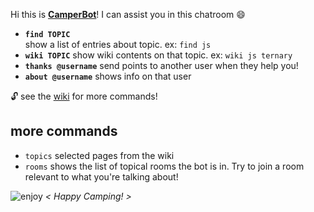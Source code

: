 Hi this is **[CamperBot](https://github.com/FreeCodeCamp/freecodecamp/wiki/camperbot)**! I can assist you in this chatroom :smile: 

- **`find TOPIC`**  
show a list of entries about topic. ex: `find js`  
- **`wiki TOPIC`**
show wiki contents on that topic.  ex: `wiki js ternary`  
- **`thanks @username`** send points to another user when they help you!  
- **`about @username`** shows info on that user  

:unlock: see the [wiki](https://github.com/FreeCodeCamp/freecodecamp/wiki/camperbot) for more commands!

## more commands
- `topics` selected pages from the wiki
- `rooms` shows the list of topical rooms the bot is in. Try to join a room relevant to what you're talking about!

![enjoy](https://avatars1.githubusercontent.com/camperbot?&s=100) *< Happy Camping! >*
